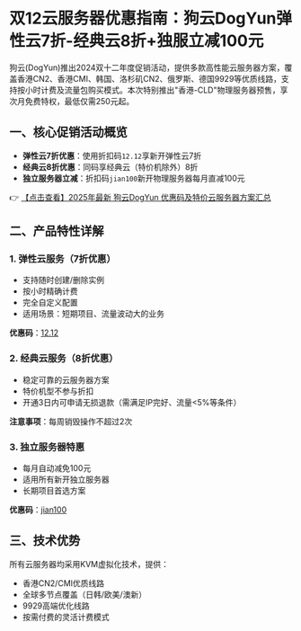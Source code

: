 # 双12云服务器优惠指南：狗云DogYun弹性云7折-经典云8折+独服立减100元

狗云(DogYun)推出2024双十二年度促销活动，提供多款高性能云服务器方案，覆盖香港CN2、香港CMI、韩国、洛杉矶CN2、俄罗斯、德国9929等优质线路，支持按小时计费及流量包购买模式。本次特别推出"香港-CLD"物理服务器预售，享次月免费特权，最低仅需250元起。

## 一、核心促销活动概览
- **弹性云7折优惠**：使用折扣码`12.12`享新开弹性云7折
- **经典云8折优惠**：同码享经典云（特价机除外）8折
- **独立服务器立减**：折扣码`jian100`新开物理服务器每月直减100元

👉 [【点击查看】2025年最新 狗云DogYun 优惠码及特价云服务器方案汇总](https://bit.ly/DogYun)

## 二、产品特性详解

### 1. 弹性云服务（7折优惠）
- 支持随时创建/删除实例
- 按小时精确计费
- 完全自定义配置
- 适用场景：短期项目、流量波动大的业务

**优惠码**：[12.12](https://bit.ly/DogYun)

### 2. 经典云服务（8折优惠）
- 稳定可靠的云服务器方案
- 特价机型不参与折扣
- 开通3日内可申请无损退款（需满足IP完好、流量<5%等条件）

**注意事项**：每周销毁操作不超过2次

### 3. 独立服务器特惠
- 每月自动减免100元
- 适用所有新开独立服务器
- 长期项目首选方案

**优惠码**：[jian100](https://bit.ly/DogYun)

## 三、技术优势
所有云服务器均采用KVM虚拟化技术，提供：
- 香港CN2/CMI优质线路
- 全球多节点覆盖（日韩/欧美/澳新）
- 9929高端优化线路
- 按需付费的灵活计费模式